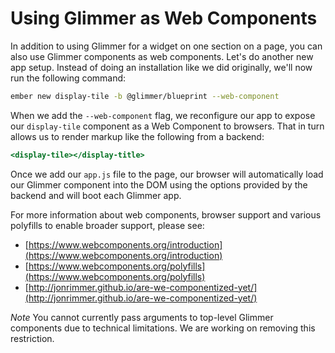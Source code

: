 # Using Glimmer as Web Components

In addition to using Glimmer for a widget on one section on a page, you can also use Glimmer components as web components. Let's do another new app setup. Instead of doing an installation like we did originally, we'll now run the following command:

```sh
ember new display-tile -b @glimmer/blueprint --web-component
```

When we add the `--web-component` flag, we reconfigure our app to expose our `display-tile` component as a Web Component to browsers. That in turn allows us to render markup like the following from a backend:

```hbs
<display-tile></display-title>
```

Once we add our `app.js` file to the page, our browser will automatically load our Glimmer component into the DOM using the options provided by the backend and will boot each Glimmer app.

For more information about web components, browser support and various polyfills to enable broader support, please see:

- [https://www.webcomponents.org/introduction](https://www.webcomponents.org/introduction)
- [https://www.webcomponents.org/polyfills](https://www.webcomponents.org/polyfills)
- [http://jonrimmer.github.io/are-we-componentized-yet/](http://jonrimmer.github.io/are-we-componentized-yet/)

*Note* You cannot currently pass arguments to top-level Glimmer components due to technical limitations. We are working on removing this restriction.
